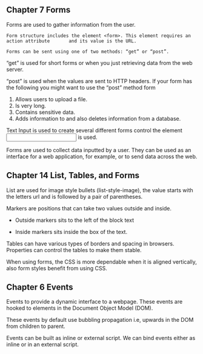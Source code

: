 ## Chapter 7 Forms


Forms are used to gather information from the user.

	Form structure includes the element <form>. This element requires an action attribute 		and its value is the URL.

	Forms can be sent using one of two methods: “get” or “post”.
“get” is used for short forms or when you just retrieving data from the web 	          server.

“post” is used when the values are sent to HTTP headers. If your form has the following you might want to use the “post” method form
1.	 Allows users to upload a file.
2.	Is very long.
3.	Contains sensitive data.
4.	Adds information to and also deletes information from a database.

Text Input is used to create several different forms control the element <input> is used.



Forms are used to collect data inputted by a user. They can be used as an interface for a web application, for example, or to send data across the web.



## Chapter 14 List, Tables, and Forms

List are used for image style bullets (list-style-image), the value starts with the letters url and is followed by a pair of parentheses. 

Markers are positions that can take two values outside and inside.
	
-	Outside markers sits to the left of the block text
	
-	Inside markers sits inside the box of the text.

Tables can have various types of borders and spacing in browsers. Properties can control the tables to make them stable.

When using forms, the CSS is more dependable when it is aligned vertically, also form styles benefit from using CSS.


 
## Chapter 6 Events

Events to provide a dynamic interface to a webpage. These events are hooked to elements in the Document Object Model (DOM).

These events by default use bubbling propagation i.e, upwards in the DOM from children to parent. 

Events can be built as inline or external script. We can bind events either as inline or in an external script.

